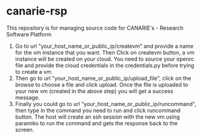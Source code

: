 canarie-rsp
===========

This repository is for managing source code for CANARIE's - Research Software Platform

1. Go to url "your_host_name_or_public_ip/createvm" and provide a name for the vm instance that you want.
Then Click on createvm button, a vm instance will be created on your cloud. You need to source your openrc 
file and provide the cloud credentials in the credentials.py before trying to create a vm.
2. Then go to url "your_host_name_or_public_ip/upload_file", click on the browse to choose a file and click upload.
Once the file is uploaded to your new vm (created in the above step)  you will get a success message.
3. Finally you could go to url "your_host_name_or_public_ip/runcommand", then type in the command you need to run
and click runcommand button. The host will create an ssh session with the new vm using paramiko to run the command
and gets the response back to the screen.
